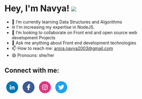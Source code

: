 
<h1>Hey, I'm Navya! <img src="https://media.giphy.com/media/hvRJCLFzcasrR4ia7z/giphy.gif" width="30px"></h1>

- 🌱 I’m currently learning  Data Structures and Algorithms 
- 🌐 I'm increasing my expertise in NodeJS.
- 👯 I’m looking to collaborate on Front end and open source web development Projects
- 💬 Ask me anything about Front end development technologies 
- 📫 How to reach me: arora.navya2003@gmail.com
- 😄 Pronouns: she/her

## Connect with me:
<a href="https://www.linkedin.com/in/navya-arora-6193731ba/"><img src="https://github.com/aritraroy/social-icons/blob/master/linkedin-icon.png?raw=true" width="50"></a>
<a href="https://www.facebook.com/profile.php?id=100060396975163"><img src="https://github.com/aritraroy/social-icons/blob/master/facebook-icon.png?raw=true" width="50"></a>
<a href="https://www.instagram.com/navyya.arora/"><img src="https://github.com/aritraroy/social-icons/blob/master/instagram-icon.png?raw=true" width="50"></a>
<a href="https://twitter.com/navyaarora_"><img src="https://github.com/aritraroy/social-icons/blob/master/twitter-icon.png" width="50"></a>



